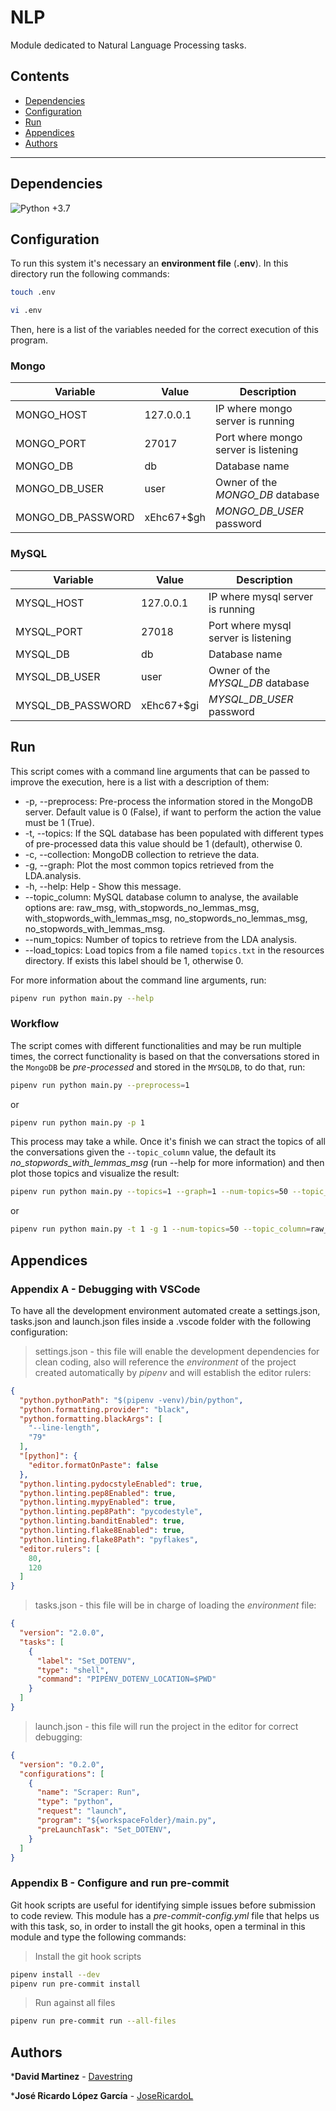 # NLP

Module dedicated to Natural Language Processing tasks.

## Contents

- [Dependencies](#dependencies)
- [Configuration](#configuration)
- [Run](#run)
- [Appendices](#Appendices)
- [Authors](#Authors)

---

## Dependencies

![Python +3.7](https://img.shields.io/badge/python-+3.7-blue.svg)

## Configuration

To run this system it's necessary an **environment file** (**.env**). In this directory run the following commands:

``` bash
touch .env
```

``` bash
vi .env
```

Then, here is a list of the variables needed for the correct execution of this program.

### Mongo

| Variable          | Value       | Description                          |
| ----------------- | ----------- | ------------------------------------ |
| MONGO_HOST        | 127.0.0.1   | IP where mongo server is running     |
| MONGO_PORT        | 27017       | Port where mongo server is listening |
| MONGO_DB          | db          | Database name                        |
| MONGO_DB_USER     | user        | Owner of the _MONGO_DB_ database     |
| MONGO_DB_PASSWORD | xEhc67+$gh  | _MONGO_DB_USER_ password             |

### MySQL

| Variable          | Value       | Description                          |
| ----------------- | ----------- | ------------------------------------ |
| MYSQL_HOST        | 127.0.0.1   | IP where mysql server is running     |
| MYSQL_PORT        | 27018       | Port where mysql server is listening |
| MYSQL_DB          | db          | Database name                        |
| MYSQL_DB_USER     | user        | Owner of the _MYSQL_DB_ database     |
| MYSQL_DB_PASSWORD | xEhc67+$gi  | _MYSQL_DB_USER_ password             |

## Run

This script comes with a command line arguments that can be passed to improve the execution, here is a list with a description of them:

- -p, --preprocess: Pre-process the information stored in the MongoDB server. Default value is 0 (False), if want to perform the action the value must be 1 (True).
- -t, --topics: If the SQL database has been populated with different types of pre-processed data this value should be 1 (default), otherwise 0.
- -c, --collection: MongoDB collection to retrieve the data.
- -g, --graph: Plot the most common topics retrieved from the LDA.analysis.
- -h, --help: Help - Show this message.
- --topic_column: MySQL database column to analyse, the available options are: raw_msg, with_stopwords_no_lemmas_msg, with_stopwords_with_lemmas_msg, no_stopwords_no_lemmas_msg, no_stopwords_with_lemmas_msg.
- --num_topics: Number of topics to retrieve from the LDA analysis.
- --load_topics: Load topics from a file named `topics.txt` in the resources directory. If exists this label should be 1, otherwise 0.

For more information about the command line arguments, run:

```bash
pipenv run python main.py --help
```

### Workflow

The script comes with different functionalities and may be run multiple times, the correct functionality is based on that the conversations stored in the `MongoDB` be *pre-processed* and stored in the `MYSQLDB`, to do that, run:

```bash
pipenv run python main.py --preprocess=1
```

or 

```bash
pipenv run python main.py -p 1
```

This process may take a while. Once it's finish we can stract the topics of all the conversations given the `--topic_column` value, the default its *no_stopwords_with_lemmas_msg* (run --help for more information) and then plot those topics and visualize the result:

```bash
pipenv run python main.py --topics=1 --graph=1 --num-topics=50 --topic_column=raw_msg
```

or 

```bash
pipenv run python main.py -t 1 -g 1 --num-topics=50 --topic_column=raw_msg
```

## Appendices

### Appendix A - Debugging with VSCode

To have all the development environment automated create a settings.json, tasks.json and launch.json files inside a .vscode folder with the following configuration:

> settings.json - this file will enable the development dependencies for clean coding, also will reference the *environment* of the project created automatically by *pipenv* and will establish the editor rulers:

```json
{
  "python.pythonPath": "$(pipenv -venv)/bin/python",
  "python.formatting.provider": "black",
  "python.formatting.blackArgs": [
    "--line-length",
    "79"
  ],
  "[python]": {
    "editor.formatOnPaste": false
  },
  "python.linting.pydocstyleEnabled": true,
  "python.linting.pep8Enabled": true,
  "python.linting.mypyEnabled": true,
  "python.linting.pep8Path": "pycodestyle",
  "python.linting.banditEnabled": true,
  "python.linting.flake8Enabled": true,
  "python.linting.flake8Path": "pyflakes",
  "editor.rulers": [
    80,
    120
  ]
}
```

> tasks.json - this file will be in charge of loading the *environment* file:

```json
{
  "version": "2.0.0",
  "tasks": [
    {
      "label": "Set_DOTENV",
      "type": "shell",
      "command": "PIPENV_DOTENV_LOCATION=$PWD"
    }
  ]
}
```

> launch.json - this file will run the project in the editor for correct debugging:

```json
{
  "version": "0.2.0",
  "configurations": [
    {
      "name": "Scraper: Run",
      "type": "python",
      "request": "launch",
      "program": "${workspaceFolder}/main.py",
      "preLaunchTask": "Set_DOTENV",
    }
  ]
}
```

### Appendix B - Configure and run pre-commit

Git hook scripts are useful for identifying simple issues before submission to code review. This module has a *pre-commit-config.yml* file that helps us with this task, so, in order to install the git hooks, open a terminal in this module and type the following commands:

> Install the git hook scripts

```bash
pipenv install --dev
pipenv run pre-commit install
```

> Run against all files

```bash
pipenv run pre-commit run --all-files
```

## Authors

***David Martinez** - [Davestring](https://github.com/Davestring)

***José Ricardo López García** - [JoseRicardoL](https://github.com/JoseRicardoL)

